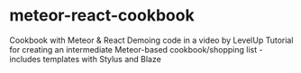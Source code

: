 # meteor-react-cookbook
Cookbook with Meteor &amp; React
Demoing code in a video by LevelUp Tutorial for creating an intermediate  Meteor-based cookbook/shopping list - includes templates with Stylus and Blaze
